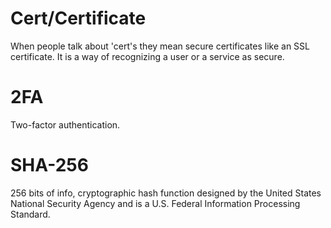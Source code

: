 # Cert/Certificate
When people talk about 'cert's they mean secure certificates like an SSL
certificate. It is a way of recognizing a user or a service as secure.

# 2FA
Two-factor authentication. 

# SHA-256
256 bits of info, cryptographic hash function designed by the United States National Security Agency and is a U.S. Federal Information Processing Standard. 
